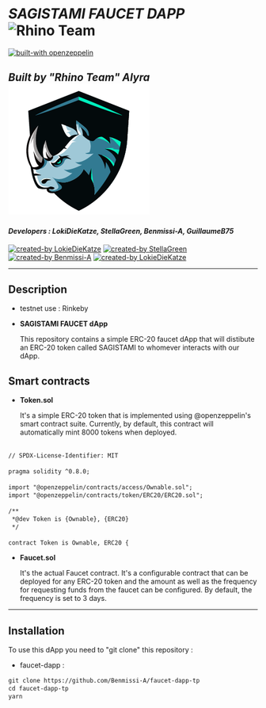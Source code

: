 # **_SAGISTAMI FAUCET DAPP_** ![Rhino Team](./src/logo_small.png)

[![built-with openzeppelin](https://img.shields.io/badge/built%20with-OpenZeppelin-3677FF)](https://docs.openzeppelin.com/)

## _Built by "Rhino Team" Alyra_ ![Rhino Team](./public/favicon.ico)

#### _Developers : LokiDieKatze, StellaGreen, Benmissi-A, GuillaumeB75_

[![created-by LokieDieKatze](https://img.shields.io/badge/created%20by-LokiDieKatze-FFA07A)](https://github.com/LokiDieKatze)
[![created-by StellaGreen](https://img.shields.io/badge/created%20by-StellaGreen-FFA07A)](https://github.com/StellaGreen)
[![created-by Benmissi-A](https://img.shields.io/badge/created%20by-Benmissi-FFA07A)](https://github.com/Benmissi-A)
[![created-by LokieDieKatze](https://img.shields.io/badge/created%20by-GuillaumeB75-FFA07A)](https://github.com/GuillaumeB75)

---

## Description

- testnet use : Rinkeby
- **SAGISTAMI FAUCET dApp**

  This repository contains a simple ERC-20 faucet dApp that will distibute an ERC-20 token called SAGISTAMI to whomever interacts with our dApp.

## Smart contracts

- **Token.sol**

  It's a simple ERC-20 token that is implemented using @openzeppelin's smart contract suite. Currently, by default, this contract will automatically mint 8000 tokens when deployed.

```

// SPDX-License-Identifier: MIT

pragma solidity ^0.8.0;

import "@openzeppelin/contracts/access/Ownable.sol";
import "@openzeppelin/contracts/token/ERC20/ERC20.sol";

/**
 *@dev Token is {Ownable}, {ERC20}
 */

contract Token is Ownable, ERC20 {

```

- **Faucet.sol**

  It's the actual Faucet contract. It's a configurable contract that can be deployed for any ERC-20 token and the amount as well as the frequency for requesting funds from the faucet can be configured. By default, the frequency is set to 3 days.

---

## Installation

To use this dApp you need to "git clone" this repository :

- faucet-dapp :

```
git clone https://github.com/Benmissi-A/faucet-dapp-tp
cd faucet-dapp-tp
yarn
```
